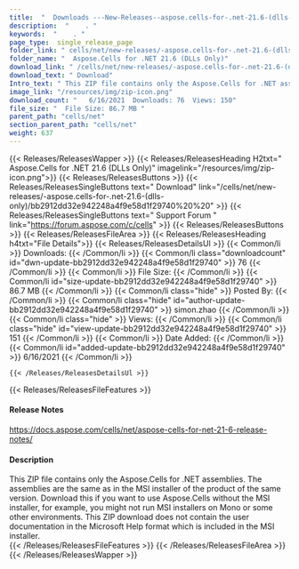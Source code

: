 ```yaml
---
title:  "  Downloads ---New-Releases--aspose.cells-for-.net-21.6-(dlls-only) . " 
description:  "    . " 
keywords:  "    . " 
page_type:  single_release_page
folder_link: " cells/net/new-releases/-aspose.cells-for-.net-21.6-(dlls-only)/"
folder_name: "  Aspose.Cells for .NET 21.6 (DLLs Only)"
download_link: " /cells/net/new-releases/-aspose.cells-for-.net-21.6-(dlls-only)/bb2912dd32e942248a4f9e58d1f29740"
download_text: " Download"
Intro_text: " This ZIP file contains only the Aspose.Cells for .NET assemblies. The assemblies..."
image_link: "/resources/img/zip-icon.png"
download_count: "   6/16/2021  Downloads: 76  Views: 150"
file_size: "  File Size: 86.7 MB "
parent_path: "cells/net"
section_parent_path: "cells/net"
weight: 637
---
```


{{< Releases/ReleasesWapper >}}
  {{< Releases/ReleasesHeading H2txt="  Aspose.Cells for .NET 21.6 (DLLs Only)" imagelink="/resources/img/zip-icon.png">}}
  {{< Releases/ReleasesButtons >}}
    {{< Releases/ReleasesSingleButtons text=" Download" link="/cells/net/new-releases/-aspose.cells-for-.net-21.6-(dlls-only)/bb2912dd32e942248a4f9e58d1f29740%20%20" >}}
    {{< Releases/ReleasesSingleButtons text=" Support Forum " link="https://forum.aspose.com/c/cells" >}}
  {{< Releases/ReleasesButtons >}}
  {{< Releases/ReleasesFileArea >}}
    {{< Releases/ReleasesHeading h4txt="File Details">}}
    {{< Releases/ReleasesDetailsUl >}}
            {{< Common/li  >}} Downloads: {{< /Common/li >}} 
      {{< Common/li class="downloadcount" id="dwn-update-bb2912dd32e942248a4f9e58d1f29740" >}} 76 {{< /Common/li >}} 
      {{< Common/li  >}} File Size: {{< /Common/li >}} 
      {{< Common/li id="size-update-bb2912dd32e942248a4f9e58d1f29740" >}} 86.7 MB {{< /Common/li >}} 
      {{< Common/li  class="hide" >}} Posted By: {{< /Common/li >}} 
      {{< Common/li class="hide" id="author-update-bb2912dd32e942248a4f9e58d1f29740" >}} simon.zhao {{< /Common/li >}} 
      {{< Common/li class="hide"  >}} Views: {{< /Common/li >}} 
      {{< Common/li class="hide" id="view-update-bb2912dd32e942248a4f9e58d1f29740" >}} 151 {{< /Common/li >}} 
      {{< Common/li  >}} Date Added: {{< /Common/li >}} 
      {{< Common/li id="added-update-bb2912dd32e942248a4f9e58d1f29740" >}} 6/16/2021 {{< /Common/li >}} 

    {{< /Releases/ReleasesDetailsUl >}}

  {{< Releases/ReleasesFileFeatures >}}
      <h4>Release Notes</h4><div><a href="https://docs.aspose.com/cells/net/aspose-cells-for-net-21-6-release-notes/">https://docs.aspose.com/cells/net/aspose-cells-for-net-21-6-release-notes/</a></div><h4>Description</h4><div class="HTMLDescription">This ZIP file contains only the Aspose.Cells for .NET assemblies. The assemblies are the same as in the MSI installer of the product of the same version. Download this if you want to use Aspose.Cells without the MSI installer, for example, you might not run MSI installers on Mono or some other environments. This ZIP download does not contain the user documentation in the Microsoft Help format which is included in the MSI installer.</div>
  {{< /Releases/ReleasesFileFeatures >}}
 {{< /Releases/ReleasesFileArea >}}
{{< /Releases/ReleasesWapper >}}


